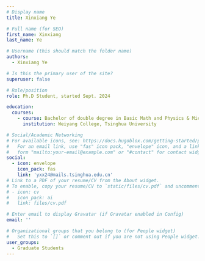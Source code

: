 ```yaml
---
# Display name
title: Xinxiang Ye

# Full name (for SEO)
first_name: Xinxiang
last_name: Ye

# Username (this should match the folder name)
authors:
  - Xinxiang Ye

# Is this the primary user of the site?
superuser: false

# Role/position
role: Ph.D Student, started Sept. 2024

education:
  courses:
    - course: Bachelor of double degree in Basic Math and Physics & Microelectronic Engineering
      institution: Weiyang College, Tsinghua University

# Social/Academic Networking
# For available icons, see: https://docs.hugoblox.com/getting-started/page-builder/#icons
#   For an email link, use "fas" icon pack, "envelope" icon, and a link in the
#   form "mailto:your-email@example.com" or "#contact" for contact widget.
social:
  - icon: envelope
    icon_pack: fas
    link: 'yxx24@mails.tsinghua.edu.cn'
# Link to a PDF of your resume/CV from the About widget.
# To enable, copy your resume/CV to `static/files/cv.pdf` and uncomment the lines below.
# - icon: cv
#   icon_pack: ai
#   link: files/cv.pdf

# Enter email to display Gravatar (if Gravatar enabled in Config)
email: ''

# Organizational groups that you belong to (for People widget)
#   Set this to `[]` or comment out if you are not using People widget.
user_groups:
  - Graduate Students
---
```

